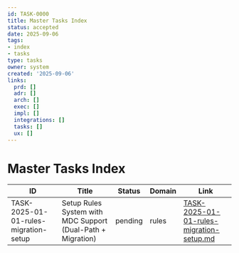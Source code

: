 ```yaml
---
id: TASK-0000
title: Master Tasks Index
status: accepted
date: 2025-09-06
tags:
- index
- tasks
type: tasks
owner: system
created: '2025-09-06'
links:
  prd: []
  adr: []
  arch: []
  exec: []
  impl: []
  integrations: []
  tasks: []
  ux: []
---
```


# Master Tasks Index

| ID | Title | Status | Domain | Link |
|---|---|---|---|---|
| TASK-2025-01-01-rules-migration-setup | Setup Rules System with MDC Support (Dual-Path + Migration) | pending | rules | [TASK-2025-01-01-rules-migration-setup.md](TASK-2025-01-01-rules-migration-setup.md) |